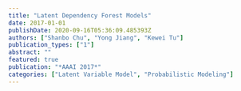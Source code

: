 ```yaml
---
title: "Latent Dependency Forest Models"
date: 2017-01-01
publishDate: 2020-09-16T05:36:09.485393Z
authors: ["Shanbo Chu", "Yong Jiang", "Kewei Tu"]
publication_types: ["1"]
abstract: ""
featured: true
publication: "*AAAI 2017*"
categories: ["Latent Variable Model", "Probabilistic Modeling"]
---
```


